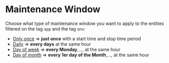 # Maintenance Window

Choose what type of maintenance window you want to apply to the entities filtered on the tag `app` and the tag `env`: 
- [Only once](https://github.com/JLLormeau/OnDemand-Configuration-with-Monaco/tree/main/Maintenance-Window/deploy-onceonly-mw) => **just once** with a start time and stop time period
- [Daily](https://github.com/JLLormeau/OnDemand-Configuration-with-Monaco/tree/main/Maintenance-Window/deploy-daily-mw)        => **every days** at the same hour
- [Day of week](https://github.com/JLLormeau/OnDemand-Configuration-with-Monaco/tree/main/Maintenance-Window/deploy-dailyofweek-mw)         => **every Monday**,...,  at the same hour
- [Day of month](https://github.com/JLLormeau/OnDemand-Configuration-with-Monaco/tree/main/Maintenance-Window/deploy-dailyofmonth-mw)       => **every 1er day of the Month**,...,  at the same hour

